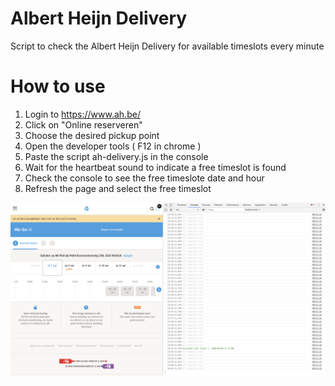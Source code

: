 # Albert Heijn Delivery 
Script to check the Albert Heijn Delivery for available timeslots every minute

# How to use
1. Login to https://www.ah.be/
2. Click on "Online reserveren"
3. Choose the desired pickup point
4. Open the developer tools ( F12 in chrome )
5. Paste the script ah-delivery.js in the console
6. Wait for the heartbeat sound to indicate a free timeslot is found
7. Check the console to see the free timeslote date and hour
8. Refresh the page and select the free timeslot

![Script in action](/screenshot.png)
